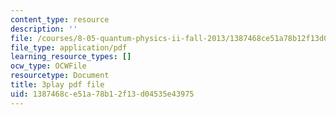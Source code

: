 ```yaml
---
content_type: resource
description: ''
file: /courses/8-05-quantum-physics-ii-fall-2013/1387468ce51a78b12f13d04535e43975_t3r9j7YUFrs.pdf
file_type: application/pdf
learning_resource_types: []
ocw_type: OCWFile
resourcetype: Document
title: 3play pdf file
uid: 1387468c-e51a-78b1-2f13-d04535e43975
---
```

